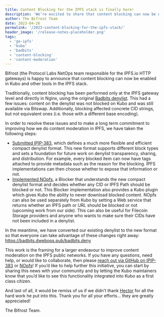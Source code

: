 ```yaml
---
title: Content Blocking for the IPFS stack is finally here!
description: 'We’re excited to share that content blocking can now be enabled in Kubo and other tools in the IPFS stack.'
author: The Bifrost Team
date: 2023-04-26
permalink: '/2023-content-blocking-for-the-ipfs-stack/'
header_image: '/release-notes-placeholder.png'
tags:
  - 'go-ipfs'
  - 'kubo'
  - 'badbits'
  - 'content-blocking'
  - 'content-moderation'
---
```


Bifrost (the Protocol Labs NetOps team responsible for the IPFS.io HTTP gateways) is happy to announce that content blocking can now be enabled in Kubo and other tools in the IPFS stack.

Traditionally, content blocking has been performed only at the IPFS gateway level and directly in Nginx, using the original [Badbits denylist](https://badbits.dwebops.pub/denylist.json). This had a few issues: content on the denylist was not blocked on Kubo and was still available via Bitswap. Additionally, blocking affected concrete CID strings, but not equivalent ones (i.e. those with a different base encoding).

In order to resolve these issues and to make a long term commitment to improving how we do content moderation in IPFS, we have taken the following steps:
 - [Submitted IPIP-383](https://github.com/ipfs/specs/pull/383), which defines a much more flexible and efficient compact denylist format. This new format supports different block types and sets a foundation for future work on denylist transparency, sharing, and distribution. For example, every blocked item can now have tags attached to provide metadata such as the reason for the blocking. IPFS implementations can then choose whether to expose that information or not.
 - [Implemented NOpfs](https://github.com/ipfs-shipyard/nopfs), a Blocker that understands the new compact denylist format and decides whether any CID or IPFS Path should be blocked or not. This Blocker implementation also provides a Kubo plugin which gives Kubo the ability to never download blocked content. NOpfs can also be used separately from Kubo by setting a Web service that returns whether an IPFS path or URL should be blocked or not (upcoming work from our side). This can also be useful for Filecoin Storage providers and anyone who wants to make sure their CIDs have not been included in a denylist.

In the meantime, we have converted our existing denylist to the new format so that everyone can take advantage of these changes right away: https://badbits.dwebops.pub/badbits.deny

This work is the framing for a larger endeavour to improve content moderation on the IPFS public networks. If you have any questions, need help, or would like to collaborate, then please [reach out via GitHub on IPIP-383](https://github.com/ipfs/specs/pull/383) or [NOpfs](https://github.com/ipfs-shipyard/nopfs)! If you’d like to help further this initiative, you can start by sharing this news with your community and by letting the Kubo maintainers know that you’d like to see this functionality integrated into Kubo as a first class citizen.

And last of all, it would be remiss of us if we didn’t thank [Hector](https://twitter.com/hecturchi) for all the hard work he put into this. Thank you for all your efforts... they are greatly appreciated!

The Bifrost Team.
